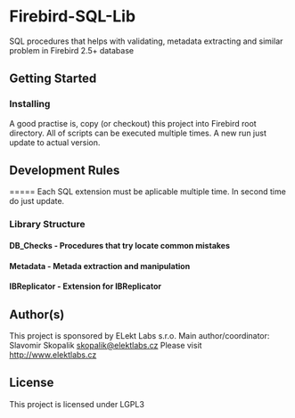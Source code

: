 # Firebird-SQL-Lib

SQL procedures that helps with validating, metadata extracting and similar problem in Firebird 2.5+ database

## Getting Started

### Installing
A good practise is, copy (or checkout) this project into Firebird root directory.
All of scripts can be executed multiple times. A new run just update to actual version.


## Development Rules
   =====
 Each SQL extension must be aplicable multiple time. In second time do just update.

### Library Structure
#### DB_Checks	- Procedures that try locate common mistakes
#### Metadata	- Metada extraction and manipulation
#### IBReplicator	- Extension for IBReplicator

## Author(s)
This project is sponsored by ELekt Labs s.r.o.
Main author/coordinator: Slavomir Skopalik skopalik@elektlabs.cz
Please visit http://www.elektlabs.cz

## License
This project is licensed under LGPL3
